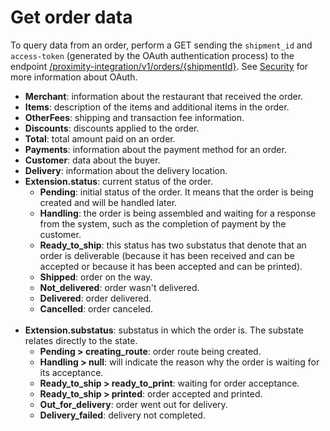 # Get order data

To query data from an order, perform a GET sending the `shipment_id` and `access-token` (generated by the OAuth authentication process) to the endpoint [/proximity-integration/v1/orders/{shipmentId}](/developers/en/reference/mp_delivery/_proximity-integrationorders_shipment_id/get). See [Security](/developers/en/guides/additional-content/security/oauth/introduction) for more information about OAuth.

* **Merchant**: information about the restaurant that received the order.
* **Items**: description of the items and additional items in the order.
* **OtherFees**: shipping and transaction fee information.
* **Discounts**: discounts applied to the order.
* **Total**: total amount paid on an order.
* **Payments**: information about the payment method for an order.
* **Customer**: data about the buyer.
* **Delivery**: information about the delivery location.
* **Extension.status**: current status of the order.
  * **Pending**: initial status of the order. It means that the order is being created and will be handled later.
  * **Handling**: the order is being assembled and waiting for a response from the system, such as the completion of payment by the customer.
  * **Ready_to_ship**: this status has two substatus that denote that an order is deliverable (because it has been received and can be accepted or because it has been accepted and can be printed).
  * **Shipped**: order on the way.
  * **Not_delivered**: order wasn't delivered.
  * **Delivered**: order delivered.
  * **Cancelled**: order canceled.
  <br/>
* **Extension.substatus**: substatus in which the order is. The substate relates directly to the state.
  * **Pending > creating_route**: order route being created.
  * **Handling > null**: will indicate the reason why the order is waiting for its acceptance.
  * **Ready_to_ship > ready_to_print**: waiting for order acceptance.
  * **Ready_to_ship > printed**: order accepted and printed.
  * **Out_for_delivery**: order went out for delivery. 
  * **Delivery_failed**: delivery not completed.